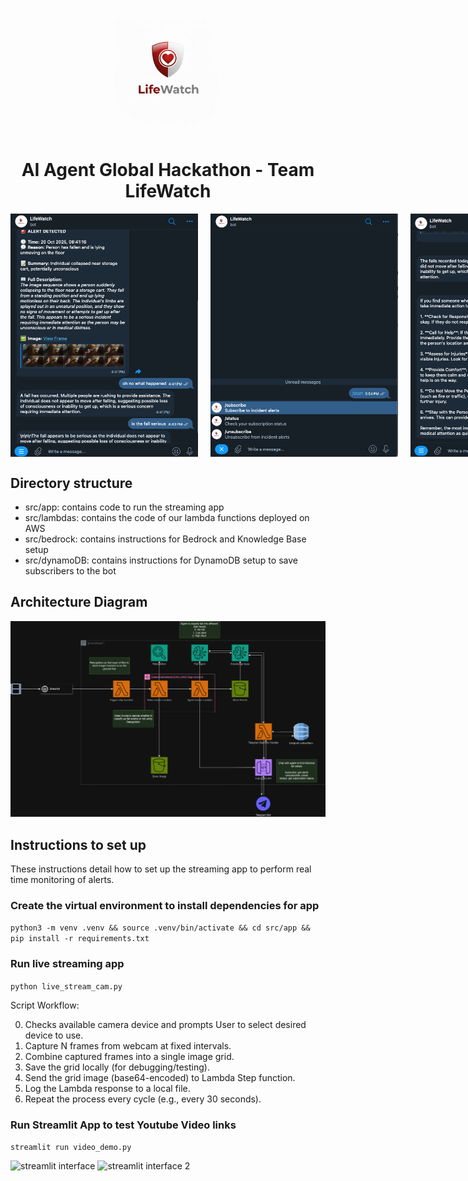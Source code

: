 <p align="center">
  <img src="imgs/lifewatchlogo.jpg" alt="lifewatch_logo" width="200">
</p>

<h1 align="center"><strong>AI Agent Global Hackathon - Team LifeWatch</strong></h1>

<p align="center">
<div style="display: flex; gap: 20px;">
    <img src="imgs/serious_fall.png" alt="bot_interface1" width="300">
    <img src="imgs/lifewatch_subscribe.png" alt="got_interface2" width="300">
    <img src="imgs/whattodo.png" alt="whattodo" width="300">
    <img src="imgs/otherfalls.png" alt="otherfalls" width="300">
</div>
</p>

## Directory structure

- src/app: contains code to run the streaming app
- src/lambdas: contains the code of our lambda functions deployed on AWS
- src/bedrock: contains instructions for Bedrock and Knowledge Base setup
- src/dynamoDB: contains instructions for DynamoDB setup to save subscribers to the bot

## Architecture Diagram
![got_interface2](imgs/final_archi.png)

## Instructions to set up

These instructions detail how to set up the streaming app to perform real time monitoring of alerts. 

### Create the virtual environment to install dependencies for app

```python3 -m venv .venv && source .venv/bin/activate && cd src/app && pip install -r requirements.txt```

### Run live streaming app
```python live_stream_cam.py```

Script Workflow:

0. Checks available camera device and prompts User to select desired device to use. 
1. Capture N frames from webcam at fixed intervals.
2. Combine captured frames into a single image grid.
3. Save the grid locally (for debugging/testing).
4. Send the grid image (base64-encoded) to Lambda Step function.
5. Log the Lambda response to a local file.
6. Repeat the process every cycle (e.g., every 30 seconds).

### Run Streamlit App to test Youtube Video links

``` streamlit run video_demo.py ```

![streamlit interface](imgs/image.png)
![streamlit interface 2](imgs/image-1.png)